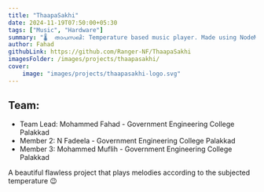 ```yaml
---
title: "ThaapaSakhi"
date: 2024-11-19T07:50:00+05:30
tags: ["Music", "Hardware"]
summary: "🌡️  താപസഖി: Temperature based music player. Made using NodeMCU & Node.js"
author: Fahad
githubLink: https://github.com/Ranger-NF/ThaapaSakhi
imagesFolder: /images/projects/thaapasakhi/
cover:
    image: "images/projects/thaapasakhi-logo.svg"
---
```


## Team:
- Team Lead: Mohammed Fahad - Government Engineering College Palakkad
- Member 2: N Fadeela - Government Engineering College Palakkad
- Member 3: Mohammed Muflih - Government Engineering College Palakkad

A beautiful flawless project that plays melodies according to the subjected temperature 😉
